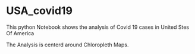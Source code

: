 # USA_covid19
This python Notebook shows the analysis of Covid 19 cases in United Stes Of America

The Analysis is centerd around Chloropleth Maps.
